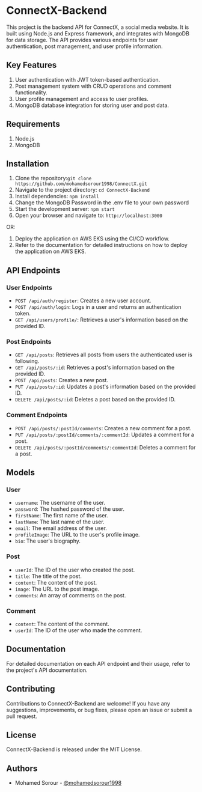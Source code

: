 # ConnectX-Backend

This project is the backend API for ConnectX, a social media website. It is built using Node.js and Express framework, and integrates with MongoDB for data storage. The API provides various endpoints for user authentication, post management, and user profile information.

## Key Features

1. User authentication with JWT token-based authentication.
2. Post management system with CRUD operations and comment functionality.
3. User profile management and access to user profiles.
4. MongoDB database integration for storing user and post data.

## Requirements

1. Node.js
2. MongoDB

## Installation

1. Clone the repository:`git clone https://github.com/mohamedsorour1998/ConnectX.git`
2. Navigate to the project directory: `cd ConnectX-Backend`
3. Install dependencies: `npm install`
4. Change the MongoDB Password in the .env file to your own password
5. Start the development server: `npm start`
6. Open your browser and navigate to: `http://localhost:3000`

OR:

1. Deploy the application on AWS EKS using the CI/CD workflow.
2. Refer to the documentation for detailed instructions on how to deploy the application on AWS EKS.

   

## API Endpoints

### User Endpoints

- `POST /api/auth/register`: Creates a new user account.
- `POST /api/auth/login`: Logs in a user and returns an authentication token.
- `GET /api/users/profile/`: Retrieves a user's information based on the provided ID.

### Post Endpoints

- `GET /api/posts`: Retrieves all posts from users the authenticated user is following.
- `GET /api/posts/:id`: Retrieves a post's information based on the provided ID.
- `POST /api/posts`: Creates a new post.
- `PUT /api/posts/:id`: Updates a post's information based on the provided ID.
- `DELETE /api/posts/:id`: Deletes a post based on the provided ID.

### Comment Endpoints

- `POST /api/posts/:postId/comments`: Creates a new comment for a post.
- `PUT /api/posts/:postId/comments/:commentId`: Updates a comment for a post.
- `DELETE /api/posts/:postId/comments/:commentId`: Deletes a comment for a post.

## Models

### User

- `username`: The username of the user.
- `password`: The hashed password of the user.
- `firstName`: The first name of the user.
- `lastName`: The last name of the user.
- `email`: The email address of the user.
- `profileImage`: The URL to the user's profile image.
- `bio`: The user's biography.

### Post

- `userId`: The ID of the user who created the post.
- `title`: The title of the post.
- `content`: The content of the post.
- `image`: The URL to the post image.
- `comments`: An array of comments on the post.

### Comment

- `content`: The content of the comment.
- `userId`: The ID of the user who made the comment.

## Documentation

For detailed documentation on each API endpoint and their usage, refer to the project's API documentation.

## Contributing

Contributions to ConnectX-Backend are welcome! If you have any suggestions, improvements, or bug fixes, please open an issue or submit a pull request.

## License

ConnectX-Backend is released under the MIT License.

## Authors

- Mohamed Sorour - [@mohamedsorour1998](mohamedsorour1998)
